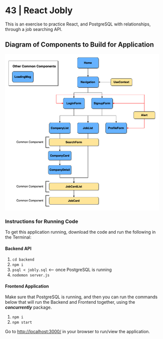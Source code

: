 # 43 | React Jobly

This is an exercise to practice React, and PostgreSQL with relationships, through a job searching API.

## Diagram of Components to Build for Application

![React Jobly Components](https://github.com/shaunwo/43-react-jobly/blob/e5f50b7449bbf9adf842058b3984bbfff0b3cdd2/React%20Jobly%20Components.png)

### Instructions for Running Code

To get this application running, download the code and run the following in the Terminal:

#### Backend API

1. `cd backend`
2. `npm i`
3. `psql < jobly.sql` <-- once PostgreSQL is running
4. `nodemon server.js`

#### Frontend Application
Make sure that PostgreSQL is running, and then you can run the commands below that will run the Backend and Frontend together, using the ***concurrently*** package.

1. `npm i`
2. `npm start`

Go to [http://localhost:3000/](http://localhost:3000/) in your browser to run/view the application.
